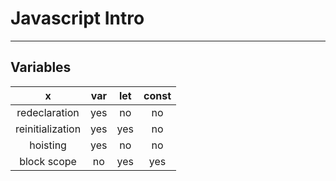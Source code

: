# Javascript Intro

___

## Variables

x | var | let | const 
:--: | :--: | :--: | :--: 
redeclaration | yes | no | no 
reinitialization | yes | yes | no 
hoisting | yes | no | no 
block scope | no | yes | yes 



